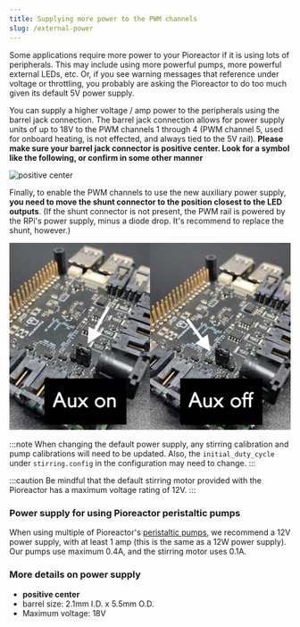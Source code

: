 ```yaml
---
title: Supplying more power to the PWM channels
slug: /external-power
---
```


Some applications require more power to your Pioreactor if it is using lots of peripherals. This may include using more powerful pumps, more powerful external LEDs, etc. Or, if you see warning messages that reference under voltage or throttling, you probably are asking the Pioreactor to do too much given its default 5V power supply.

You can supply a higher voltage / amp power to the peripherals using the barrel jack connection. The barrel jack connection allows for power supply units of up to 18V to the PWM channels 1 through 4 (PWM channel 5, used for onboard heating, is not effected, and always tied to the 5V rail). **Please make sure your barrel jack connector is positive center. Look for a symbol like the following, or confirm in some other manner**

![positive center](https://upload.wikimedia.org/wikipedia/commons/2/2e/Polarity_marking_center_positive.svg)

Finally, to enable the PWM channels to use the new auxiliary power supply, **you need to move the shunt connector to the position closest to the LED outputs**. (If the shunt connector is not present, the PWM rail is powered by the RPi's power supply, minus a diode drop. It's recommend to replace the shunt, however.)


![left image shows the shunt connector in the ON position, right image shows shunt connector in the OFF position](/img/user-guide/aux_position.png)


:::note
When changing the default power supply, any stirring calibration and pump calibrations will need to be updated. Also, the `initial_duty_cycle` under `stirring.config` in the configuration may need to change.
:::

:::caution
Be mindful that the default stirring motor provided with the Pioreactor has a maximum voltage rating of 12V.
:::


### Power supply for using Pioreactor peristaltic pumps

When using multiple of Pioreactor's [peristaltic pumps](https://pioreactor.com/products/peristaltic-pump), we recommend a 12V power supply, with at least 1 amp (this is the same as a 12W power supply). Our pumps use maximum 0.4A, and the stirring motor uses 0.1A.


### More details on power supply

 - **positive center**
 - barrel size: 2.1mm I.D. x 5.5mm O.D.
 - Maximum voltage: 18V


